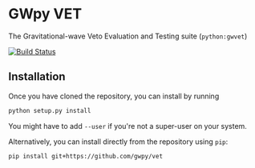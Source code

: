 GWpy VET
========

The Gravitational-wave Veto Evaluation and Testing suite (`python:gwvet`)

[![Build Status](https://travis-ci.org/gwpy/vet.svg?branch=master)](https://travis-ci.org/gwpy/vet)

Installation
------------
Once you have cloned the repository, you can install by running

```bash
python setup.py install
```

You might have to add `--user` if you're not a super-user on your system.

Alternatively, you can install directly from the repository using `pip`:

```bash
pip install git+https://github.com/gwpy/vet
```
